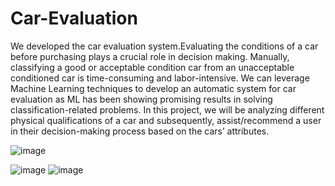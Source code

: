 # Car-Evaluation

We developed the car evaluation system.Evaluating the conditions of a car before purchasing plays a crucial role in decision making. Manually, classifying a good or 
acceptable condition car from an unacceptable conditioned car is time-consuming and labor-intensive. We can leverage Machine Learning techniques to develop an 
automatic system for car evaluation as ML has been showing promising results in solving classification-related problems. In this project, we will be analyzing 
different physical qualifications of a car and subsequently, assist/recommend a user in their decision-making process based on the cars’ attributes.

![image](https://user-images.githubusercontent.com/51043263/199989260-ceecfb56-9f46-4a6e-8ead-287588158bd3.png)

![image](https://user-images.githubusercontent.com/51043263/199989391-e3cf656a-976e-4c50-8dc9-792c68b0f40d.png)
![image](https://user-images.githubusercontent.com/51043263/199989656-9a92dd74-2c20-40a9-8d23-3ad95af12889.png)
